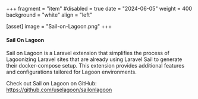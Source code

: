 +++
fragment = "item"
#disabled = true
date = "2024-06-05"
weight = 400
background = "white"
align = "left"

[asset]
  image = "Sail-on-Lagoon.png"
+++

#### Sail On Lagoon

Sail on Lagoon is a Laravel extension that simplifies the process of Lagoonizing Laravel sites that are already using Laravel Sail to generate their docker-compose setup. This extension provides additional features and configurations tailored for Lagoon environments.

Check out Sail on Lagoon on GitHub: https://github.com/uselagoon/sailonlagoon